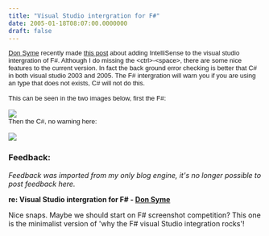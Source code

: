 ```yaml
---
title: "Visual Studio intergration for F#"
date: 2005-01-18T08:07:00.0000000
draft: false
---
```


<P class=MsoNormal style="MARGIN: 0cm 0cm 0pt"><FONT face=Arial size=2><A href="http://blogs.msdn.com/dsyme">Don Syme</A> recently made <A href="http://blogs.msdn.com/dsyme/archive/2005/01/11/WorkInProgress.aspx">this post</A> about adding IntelliSense to the visual studio intergration of F#. Although I do missing the &lt;ctrl&gt;-&lt;space&gt;, there are some nice features to the current version. In fact the back ground error checking is better that C# in both visual studio 2003 and 2005. The F# intergration will warn you if you are using an type that does not exists, C# will not do this.</FONT></P>
<P class=MsoNormal style="MARGIN: 0cm 0cm 0pt"><?xml:namespace prefix = o ns = "urn:schemas-microsoft-com:office:office" /><o:p><FONT face=Arial size=2>&nbsp;</FONT></o:p></P>
<P class=MsoNormal style="MARGIN: 0cm 0cm 0pt"><FONT face=Arial size=2>This can be seen in the two images below, first the F#:</FONT></P>
<P class=MsoNormal style="MARGIN: 0cm 0cm 0pt"><o:p><FONT face=Arial size=2>&nbsp;</FONT></o:p></P>
<img src="/blog/images/fsintelli.jpg">
<P class=MsoNormal style="MARGIN: 0cm 0cm 0pt"><FONT face=Arial size=2>Then the C#, no warning here:</FONT></P>
<P class=MsoNormal style="MARGIN: 0cm 0cm 0pt"><o:p><FONT face=Arial size=2>&nbsp;</FONT></o:p></P>
<img src="/blog/images/csintelli.jpg">

### Feedback:

*Feedback was imported from my only blog engine, it's no longer possible to post feedback here.*

**re: Visual Studio intergration for F# - [Don Syme](http://blogs.msdn.com/dsyme)**

Nice snaps.  Maybe we should start on F# screenshot competition?  This one is the minimalist version of 'why the F# visual Studio integration rocks'! <br>

